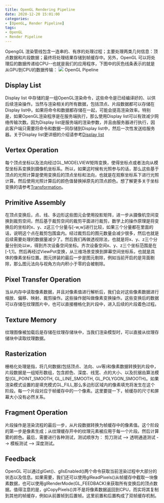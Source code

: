 ```yaml
---
title: OpenGL Rendering Pipeline
date: 2020-12-20 15:01:00
categories:
- [OpenGL, Render Pipeline]
tags:
- OpenGL
- Render Pipeline
---
```


OpengGL 渲染管线包含一连串的、有序的处理过程；主要处理两类几何信息：顶点数据和片段数据；最终将处理结果存储到帧缓存中。另外，OpenGL 可以将处理后的数据传递给CPU--也就是我们的应用程序，下图中的灰色线条表示的就是从GPU到CPU的数据传输：
![](http://www.songho.ca/opengl/files/gl_pipeline.gif)
OpenGL Pipeline

## Display List

Display list 中存储的是一组OpenGL渲染命令，这些命令是已经编译好的、以供后续渲染操作。当然与渲染相关的所有数据，包括顶点、片段数据都可以存储在Display list中。如果将命令和数据都存储在一起，可能会提高渲染效率。特别是，如果OpenGL渲染程序是在服务端执行，那么使用Display list可以有效减少网络传输次数。因为Display list是服务端的渲染参数，并且由服务器进行执行，因此客户端只需要将命令和数据一同存储到Display list中，然后一次性发送给服务器。关于Display list更详细的介绍请参考[Display list](http://www.songho.ca/opengl/gl_displaylist.html)

## Vertex Operation

每个顶点坐标以及法向经过GL_MODELVIEW矩阵变换，使得坐标点或者法向从模型坐标系变换到摄像机坐标系。所以，如果这时候有光照参与的话，那么这些基于顶点的光照计算是使用变换后的顶点坐标和法向，也就是在观察坐标系下进行光照计算。然后使用光照计算后的颜色值替换掉原先的顶点颜色。想了解更多关于坐标变换的请参考[Transformation](http://www.songho.ca/opengl/gl_transform.html)。

## Primitive Assembly

在顶点变换后，点、线、多边形这些图元会使用投影矩阵，进一步从摄像机空间变换到裁剪空间，然后基于裁剪空间的裁剪平面进行裁剪，数学上的操作原理是将变换后的坐标的x、y、z这三个分量与[-w,w]进行比较，如果三个分量都在里面的话，说明这个点在裁剪包围盒内。经过裁剪后的图元数量会减少很多，然后也就是后续需要处理的数据量减少了。然后我们再做透视除法，也就是将x、y、z三个分量分别处以w，得到齐次设备空间坐标。齐次设备空间x、y、z三个坐标范围是在[-1,1]。然后再经过ViewPot变换，从三维场景变换到屏幕空间坐标系，也就是具体的像素坐标位置。图元拼装的最后一步是图元剔除，例如当前开启的是背面剔除，那么图元法向与视角方向内积小于零的会被剔除。

## Pixel Transfer Operation

当从内存中读取像素数据，并且对像素值进行解析后，我们会对这些像素数据进行缩放、偏移、映射、裁剪操作。这些操作就叫做像素变换操作。这些变换后的数据可以存储在纹理图片中，也可以直接栅格化到片段中，进入后续的片段着色过程。

## Texture Memory

纹理图像被加载后是存储在纹理存储块中，当我们渲染模型时，可以直接从纹理存储块中读取纹理数据。

## Rasterization

栅格化处理是指，将几何数据(包括顶点、法向、uv等)和像素数据转换到片段中，片段数据是一组矩形数组，包含颜色、深度、线宽、点的大小、以及抗锯齿算法模型(GL_POINT_SMOOTH, GL_LINE_SMOOTH, GL_POLYGON_SMOOTH)。如果渲染模式设置的是填充模式GL_FILL,那么多边形区域内的像素填充将发生在这个阶段。每一个片段对应于帧缓存中的一个像素。这里要提一下，帧缓存的尺寸和屏幕大小没有必然关系。

## Fragment Operation

片段操作是渲染流程的最后一步，从片段数据转换为帧缓存中的像素值。这个阶段的第一步是像素生成；从纹理缓存开中的纹理元素被应用于每一个片段。然后计算雾的颜色。最后，需要进行各种测试，测试顺序为： 剪刀测试 --> 透明通道测试 --> 模板测试 -->  深度测试。

## Feedback

OpenGL 可以通过glGet()、gllsEnabled()两个命令获取当前渲染过程中大部分的状态以及信息。如果需要，我们还可以使用glReadPixels()从帧缓存中截取一块像素数据，也可以使用glRenderMode(GL_FEEDBACK)来获取所有变换后的顶点数据。值得注意的是，glCopyPixels()并不是将像素数据返回到CPU，而实将其复制到其他的帧缓存，例如从前置帧到后置帧。这里前置和后置构成了双帧缓存机制。